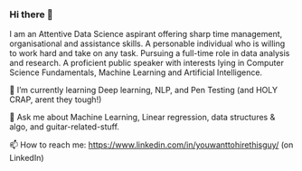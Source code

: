### Hi there 👋
I am an Attentive Data Science aspirant offering sharp time management, organisational and assistance skills.
A personable individual who is willing to work hard and take on any task.
Pursuing a full-time role in data analysis and research.
A proficient public speaker with interests lying in Computer Science Fundamentals, Machine Learning and Artificial Intelligence.

🌱 I’m currently learning Deep learning, NLP, and Pen Testing (and HOLY CRAP, arent they tough!)

💬 Ask me about Machine Learning, Linear regression, data structures & algo, and guitar-related-stuff.

📫 How to reach me: https://www.linkedin.com/in/youwanttohirethisguy/ (on LinkedIn)


<!--
**Spartan-119/Spartan-119** is a ✨ _special_ ✨ repository because its `README.md` (this file) appears on your GitHub profile.

Here are some ideas to get you started:

- 🔭 I’m currently working on ...
- 🌱 I’m currently learning Deep learning, NLP, and Pen Testing 
- 👯 I’m looking to collaborate on ...
- 🤔 I’m looking for help with ...
- 💬 Ask me about Machine Learning, Linear regression, data structures & algo
- 📫 How to reach me: ...
- 😄 Pronouns: ...
- ⚡ Fun fact: ...
-->
